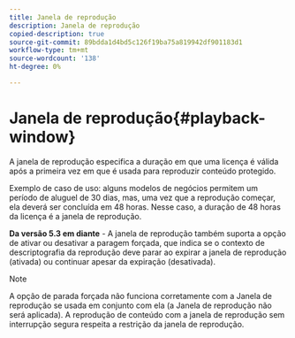 ```yaml
---
title: Janela de reprodução
description: Janela de reprodução
copied-description: true
source-git-commit: 89bdda1d4bd5c126f19ba75a819942df901183d1
workflow-type: tm+mt
source-wordcount: '138'
ht-degree: 0%

---
```



# Janela de reprodução{#playback-window}

A janela de reprodução especifica a duração em que uma licença é válida após a primeira vez em que é usada para reproduzir conteúdo protegido.

Exemplo de caso de uso: alguns modelos de negócios permitem um período de aluguel de 30 dias, mas, uma vez que a reprodução começar, ela deverá ser concluída em 48 horas. Nesse caso, a duração de 48 horas da licença é a janela de reprodução.

**Da versão 5.3 em diante** - A janela de reprodução também suporta a opção de ativar ou desativar a paragem forçada, que indica se o contexto de descriptografia da reprodução deve parar ao expirar a janela de reprodução (ativada) ou continuar apesar da expiração (desativada).

>[!NOTE]
>
>A opção de parada forçada não funciona corretamente com a Janela de reprodução se usada em conjunto com ela (a Janela de reprodução não será aplicada). A reprodução de conteúdo com a janela de reprodução sem interrupção segura respeita a restrição da janela de reprodução.

